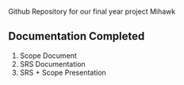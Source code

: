 Github Repository for our final year project Mihawk

## Documentation Completed
1. Scope Document
2. SRS Documentation
3. SRS + Scope Presentation
